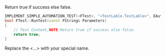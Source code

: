 Return true if success else false.
```c++
IMPLEMENT_SIMPLE_AUTOMATION_TEST(<FTest>, "<TestLable.TestLable>", EAutomationTestFlags::EditorContext | EAutomationTestFlags::EngineFilter)
bool FTest::RunTest(const FString& Parameters)
{
    // Test Content,NOTE:Return true if success else false.
    return true;
}
```
Replace the <...> with your special name.
